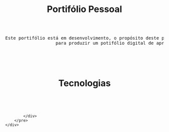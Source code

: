 <html>
    <div class="container">
        <h1>Portifólio Pessoal</h1>
        <style>
            h1{text-align: center;}
        </style>
        <pre>
            <div class="wrap">
                <div style="text-align:justify;">Este portifólio está em desenvolvimento, o propósito deste projeto é exercitar minhas habilidades como Desenvolvedora
                   para produzir um potifólio digital de apresentação profissional</div>
            </div>
        </pre>
    </div>
    <div class="container">
        <h1>Tecnologias</h1>
        <pre>
            <div class="wrap">

            </div>
        </pre>
    </div>
</html>

